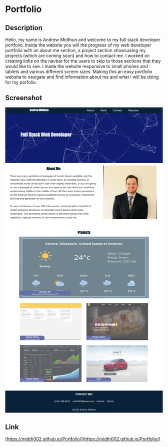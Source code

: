 # Portfolio

## Description

Hello, my name is Andrew Midthun and welcome to my full stack developer portfolio. Inside the website you will the progress of my web developer portfolio with an about me section, a project section showcasing my projects (which are coming soon) and how to contact me. I worked on creating links on the navbar for the users to skip to those sections that they would like to see. I made the website responsive to small phones and tablets and various different screen sizes. Making this an easy portfolio website to navigate and find information about me and what I will be doing for my porfolio. 

## Screenshot
![Screenshot](./assets/images/screenshot.png)

## Link
[https://midth002.github.io/Portfolio/](https://midth002.github.io/Portfolio/)

